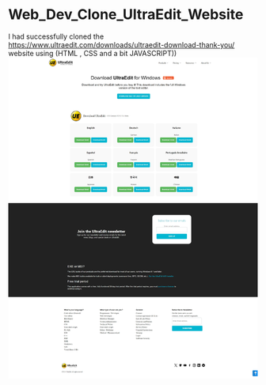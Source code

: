 # Web_Dev_Clone_UltraEdit_Website
I had successfully cloned the  https://www.ultraedit.com/downloads/ultraedit-download-thank-you/ website using (HTML , CSS and a bit JAVASCRIPT))
![Alt Text](web_Page.jpeg)
